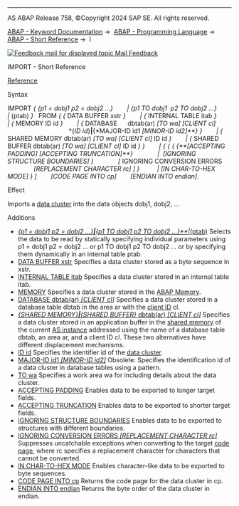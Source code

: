   

* * *

AS ABAP Release 758, ©Copyright 2024 SAP SE. All rights reserved.

[ABAP - Keyword Documentation](javascript:call_link\('abenabap.htm'\)) →  [ABAP - Programming Language](javascript:call_link\('abenabap_reference.htm'\)) →  [ABAP - Short Reference](javascript:call_link\('abenabap_shortref.htm'\)) →  I

 [![](Mail.gif?object=Mail.gif "Feedback mail for displayed topic") Mail Feedback](mailto:f1_help@sap.com?subject=Feedback%20on%20ABAP%20Documentation&body=Document:%20IMPORT%2C%20ABAPIMPORT_SHORTREF%2C%20758%0D%0A%0D%0AError:%0D%0A%0D%0A%0D%0A%0D%0ASuggestion%20for%20improvement:)

IMPORT - Short Reference

[Reference](javascript:call_link\('abapimport_data_cluster.htm'\))

Syntax

IMPORT *{* *{*p1 = dobj1 p2 = dobj2 ...*}*
       *|* *{*p1 TO dobj1  p2 TO dobj2 ...*}*
       *|* (ptab) *}*
  FROM *{* *{* DATA BUFFER xstr *}*
       *|* *{* INTERNAL TABLE itab *}*
       *|* *{* MEMORY ID id *}*
       *|* *{* DATABASE      dbtab(ar) *\[*TO wa*\]* *\[*CLIENT cl*\]*
                                   *{*ID id*}**|**{*MAJOR-ID id1 *\[*MINOR-ID id2*\]**}* *}*
       *|* *{* SHARED MEMORY dbtab(ar) *\[*TO wa*\]* *\[*CLIENT cl*\]* ID id *}*
       *|* *{* SHARED BUFFER dbtab(ar) *\[*TO wa*\]* *\[*CLIENT cl*\]* ID id *}* *}*
       *\[* *{* *{* *{* *{**\[*ACCEPTING PADDING*\]* *\[*ACCEPTING TRUNCATION*\]**}*
             *|*  *\[*IGNORING STRUCTURE BOUNDARIES*\]* *}*
             *\[* IGNORING CONVERSION ERRORS
               *\[*REPLACEMENT CHARACTER rc*\]* *\]* *}*
         *|* *\[*IN CHAR-TO-HEX MODE*\]* *}* *\]*
       *\[*CODE PAGE INTO cp*\]*
       *\[*ENDIAN INTO endian*\]*.

Effect

Imports a [data cluster](javascript:call_link\('abendata_cluster_glosry.htm'\) "Glossary Entry") into the data objects dobj1, dobj2, ...

Additions   

-   [*{*p1 = dobj1 p2 = dobj2 ...*}**|**{*p1 TO dobj1 p2 TO dobj2 ...*}**|*(ptab)](javascript:call_link\('abapimport_parameterlist.htm'\))
    Selects the data to be read by statically specifying individual parameters using p1 = dobj1 p2 = dobj2 ... or p1 TO dobj1 p2 TO dobj2 ... or by specifying them dynamically in an internal table ptab.
-   [DATA BUFFER xstr](javascript:call_link\('abapimport_medium.htm'\))
    Specifies a data cluster stored as a byte sequence in xstr.
-   [INTERNAL TABLE itab](javascript:call_link\('abapimport_medium.htm'\))
    Specifies a data cluster stored in an internal table itab.
-   [MEMORY](javascript:call_link\('abapimport_medium.htm'\))
    Specifies a data cluster stored in the [ABAP Memory](javascript:call_link\('abenabap_memory_glosry.htm'\) "Glossary Entry").
-   [DATABASE dbtab(ar) *\[*CLIENT cl*\]*](javascript:call_link\('abapimport_medium.htm'\))
    Specifies a data cluster stored in a database table dbtab in the area ar with the [client ID](javascript:call_link\('abenclient_identifier_glosry.htm'\) "Glossary Entry") cl.
-   [*{*SHARED MEMORY*}**|**{*SHARED BUFFER*}* dbtab(ar) *\[*CLIENT cl*\]*](javascript:call_link\('abapimport_medium.htm'\))
    Specifies a data cluster stored in an application buffer in the [shared memory](javascript:call_link\('abenshared_memory_glosry.htm'\) "Glossary Entry") of the current [AS instance](javascript:call_link\('abenas_instance_glosry.htm'\) "Glossary Entry") addressed using the name of a database table dbtab, an area ar, and a client ID cl. These two alternatives have different displacement mechanisms.
-   [ID id](javascript:call_link\('abapimport_medium.htm'\))
    Specifies the identifier id of the [data cluster](javascript:call_link\('abendata_cluster_glosry.htm'\) "Glossary Entry").
-   [MAJOR-ID id1 *\[*MINOR-ID id2*\]*](javascript:call_link\('abapimport_obsolete_id.htm'\))
    Obsolete: Specifies the identification id of a data cluster in database tables using a pattern.
-   [TO wa](javascript:call_link\('abapimport_medium.htm'\))
    Specifies a work area wa for including details about the data cluster.
-   [ACCEPTING PADDING](javascript:call_link\('abapimport_conversion.htm'\))
    Enables data to be exported to longer target fields.
-   [ACCEPTING TRUNCATION](javascript:call_link\('abapimport_conversion.htm'\))
    Enables data to be exported to shorter target fields.
-   [IGNORING STRUCTURE BOUNDARIES](javascript:call_link\('abapimport_conversion.htm'\))
    Enables data to be exported to structures with different boundaries.
-   [IGNORING CONVERSION ERRORS *\[*REPLACEMENT CHARACTER rc*\]*](javascript:call_link\('abapimport_conversion.htm'\))
    Suppresses uncatchable exceptions when converting to the target [code page](javascript:call_link\('abencodepage_glosry.htm'\) "Glossary Entry"), where rc specifies a replacement character for characters that cannot be converted.
-   [IN CHAR-TO-HEX MODE](javascript:call_link\('abapimport_conversion.htm'\))
    Enables character-like data to be exported to byte sequences.
-   [CODE PAGE INTO cp](javascript:call_link\('abapimport_conversion.htm'\))
    Returns the code page for the data cluster in cp.
-   [ENDIAN INTO endian](javascript:call_link\('abapimport_conversion.htm'\))
    Returns the byte order of the data cluster in endian.